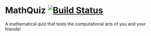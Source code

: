 # MathQuiz [![Build Status](https://travis-ci.org/noexli/MathQuiz.svg?branch=master)](https://travis-ci.org/noexli/MathQuiz)
A mathematical quiz that tests the computational arts of you and your friends!
